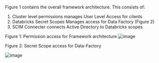 Figure 1 contains the overall framework architecture. This consists of:

1. Cluster level permissions manages User Level Access for cilents  
2. Databricks Secret Scopes Manages access for Data Factory (Figure 2)
3. SCIM Connecter connects Active Directory to Databricks scopes

Figure 1: Permission access for Framework architecture
![image](https://user-images.githubusercontent.com/84352976/139795026-27afdd69-d7d6-42de-a49f-c17e309bead6.png)

Figure 2: Secret Scope access for Data-Factory

![image](https://user-images.githubusercontent.com/84352976/139795289-53c33810-26fb-44e2-b265-4eb75da94e7d.png)

